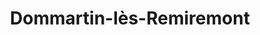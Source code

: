---
title: Dommartin-lès-Remiremont
url: /dommartin-les-remiremont/
latitude: 47.996
longitude: 6.642
---